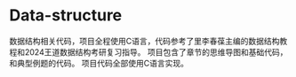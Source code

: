 # Data-structure
数据结构相关代码，项目全程使用C语言，代码参考了里李春葆主编的数据结构教程和2024王道数据结构考研复习指导。
项目包含了章节的思维导图和基础代码，和典型例题的代码。
项目代码全部使用C语言实现。
